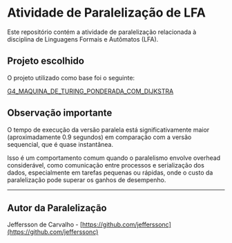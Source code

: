 # Atividade de Paralelização de LFA

Este repositório contém a atividade de paralelização relacionada à disciplina de Linguagens Formais e Autômatos (LFA).

## Projeto escolhido

O projeto utilizado como base foi o seguinte:

[G4_MAQUINA_DE_TURING_PONDERADA_COM_DIJKSTRA](https://github.com/thalesvalente/teaching/tree/main/formal-languages-and-automata/3-projects/2024-2/p3/G4_MAQUINA_DE_TURING_PONDERADA_COM_DIJKSTRA)

## Observação importante

O tempo de execução da versão paralela está significativamente maior (aproximadamente 0.9 segundos) em comparação com a versão sequencial, que é quase instantânea.

Isso é um comportamento comum quando o paralelismo envolve overhead considerável, como comunicação entre processos e serialização dos dados, especialmente em tarefas pequenas ou rápidas, onde o custo da paralelização pode superar os ganhos de desempenho.

---

## Autor da Paralelização

Jeffersson de Carvalho - [https://github.com/jefferssonc](https://github.com/jefferssonc)
